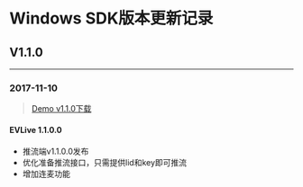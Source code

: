 # Windows SDK版本更新记录
## V1.1.0

---

### 2017-11-10
> [Demo v1.1.0下载](https://github.com/easyvaas/sdk_demo_Windows/releases/download/v1.1.0/EVDemo_Setup.zip)

#### EVLive 1.1.0.0

* 推流端v1.1.0.0发布
* 优化准备推流接口，只需提供lid和key即可推流
* 增加连麦功能


